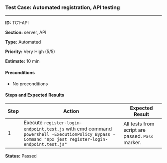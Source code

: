 ### Test Case: Automated registration, API testing

---

**ID:** TC1-API

**Section:** server, API

**Type:** Automated

**Priority:** Very High (5/5)

**Estimate:** 10 min

#### Preconditions

- No preconditions

#### Steps and Expected Results

| Step | Action | Expected Result |
|------|--------|----------------|
| 1 | Execute `register-login-endpoint.test.js` with cmd command `powershell -ExecutionPolicy Bypass -Command "npx jest register-login-endpoint.test.js"` | All tests from script are passed. `Pass` marker. |

**Status:** Passed